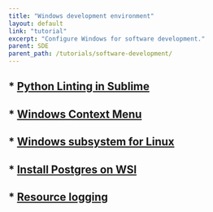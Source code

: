 ```yaml
---
title: "Windows development environment"
layout: default
link: "tutorial"
excerpt: "Configure Windows for software development."
parent: SDE
parent_path: /tutorials/software-development/
---
```


## * [Python Linting in Sublime](python-linting.html)
## * [Windows Context Menu](context-menu.html)
## * [Windows subsystem for Linux](wsl.html)
## * [Install Postgres on WSl](postgres-wsl.html)
## * [Resource logging](resource-logging.html)
